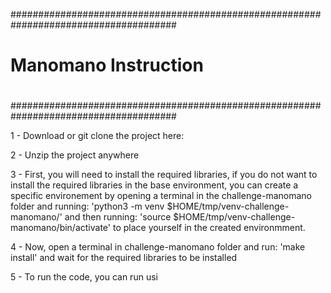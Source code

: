 ######################################################################################
#                                                                                    #
#                                                                                    #
#                              Manomano Instruction                                  #
#                                                                                    #
#                                                                                    #
######################################################################################


1 - Download or git clone the project here: 

2 - Unzip the project anywhere

3 - First, you will need to install the required libraries, if you do not want to install the required libraries in the base environment, you can create a specific environement by opening a terminal in the challenge-manomano folder and running: 'python3 -m venv $HOME/tmp/venv-challenge-manomano/' and then running: 'source $HOME/tmp/venv-challenge-manomano/bin/activate' to place yourself in the created environmment.

4 - Now, open a terminal in challenge-manomano folder and run: 'make install' and wait for the required libraries to be installed

5 - To run the code, you can run usi 
